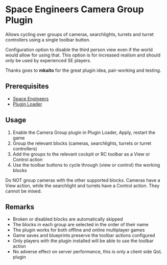 # Space Engineers Camera Group Plugin

Allows cycling over groups of cameras, searchlights, turrets and turret controllers
using a single toolbar button.

Configuration option to disable the third person view even if the world would allow
for using that. This option is for increased realism and should only be used by
experienced SE players.

Thanks goes to **mkaito** for the great plugin idea, pair-working and testing.

## Prerequisites

- [Space Engineers](https://store.steampowered.com/app/244850/Space_Engineers/)
- [Plugin Loader](https://github.com/sepluginloader/PluginLoader/)

## Usage

1. Enable the Camera Group plugin in Plugin Loader, Apply, restart the game
2. Group the relevant blocks (cameras, searchlights, turrets or turret controllers)
3. Add the groups to the relevant cockpit or RC toolbar as a View or Control action
4. Use the toolbar buttons to cycle through (view or control) the working blocks

Do NOT group cameras with the other supported blocks. Cameras have a View action,
while the searchlight and turrets have a Control action. They cannot be mixed.

## Remarks

- Broken or disabled blocks are automatically skipped
- The blocks in each group are selected in the order of their name
- The plugin works for both offline and online multiplayer games
- Game saves and blueprints preserve the toolbar actions configured
- Only players with the plugin installed will be able to use the toolbar action
- No adverse effect on server performance, this is only a client side QoL plugin